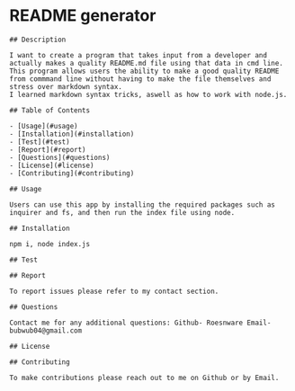 # README generator

    ## Description
    
    I want to create a program that takes input from a developer and actually makes a quality README.md file using that data in cmd line.
    This program allows users the ability to make a good quality README from commmand line without having to make the file themselves and stress over markdown syntax.
    I learned markdown syntax tricks, aswell as how to work with node.js.

    ## Table of Contents

    - [Usage](#usage)
    - [Installation](#installation)
    - [Test](#test)
    - [Report](#report)
    - [Questions](#questions)
    - [License](#license)
    - [Contributing](#contributing)

    ## Usage
    
    Users can use this app by installing the required packages such as inquirer and fs, and then run the index file using node.

    ## Installation
    
    npm i, node index.js

    ## Test 

    ## Report

    To report issues please refer to my contact section.

    ## Questions

    Contact me for any additional questions: Github- Roesnware Email- bubwub04@gmail.com
    
    ## License
    
    ## Contributing
    
    To make contributions please reach out to me on Github or by Email.
